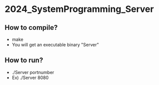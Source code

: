 # 2024_SystemProgramming_Server
## How to compile?
- make
- You will get an executable binary "Server"
## How to run?
- ./Server portnumber
- Ex) ./Server 8080
